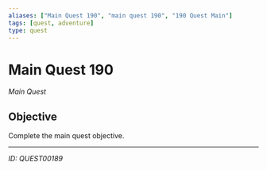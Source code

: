 ```yaml
---
aliases: ["Main Quest 190", "main quest 190", "190 Quest Main"]
tags: [quest, adventure]
type: quest
---
```


# Main Quest 190

*Main Quest*

## Objective
Complete the main quest objective.

---
*ID: QUEST00189*